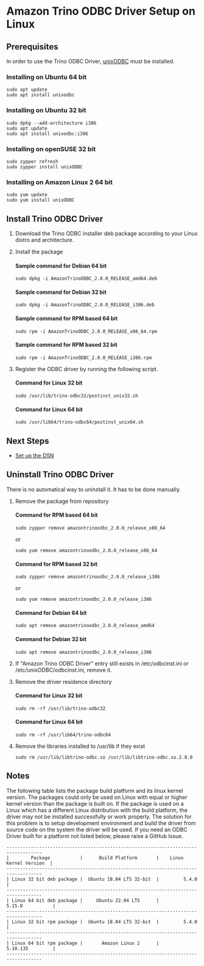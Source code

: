 # Amazon Trino ODBC Driver Setup on Linux 

## Prerequisites
In order to use the Trino ODBC Driver, [unixODBC](http://www.unixodbc.org/) must be installed.

### Installing on Ubuntu 64 bit

```
sudo apt update
sudo apt install unixodbc
```

### Installing on Ubuntu 32 bit

```
sudo dpkg --add-architecture i386
sudo apt update
sudo apt install unixodbc:i386
```

### Installing on openSUSE 32 bit
```
sudo zypper refresh
sudo zypper install unixODBC
```

### Installing on Amazon Linux 2 64 bit

```
sudo yum update
sudo yum install unixODBC
```

## Install Trino ODBC Driver
1. Download the Trino ODBC installer deb package according to your Linux distro and architecture.
2. Install the package

    #### Sample command for Debian 64 bit 
    ```
    sudo dpkg -i AmazonTrinoODBC_2.0.0_RELEASE_amd64.deb
    ```

    #### Sample command for Debian 32 bit 
    ```
    sudo dpkg -i AmazonTrinoODBC_2.0.0_RELEASE_i386.deb
    ```

    #### Sample command for RPM based 64 bit
    ```
    sudo rpm -i AmazonTrinoODBC_2.0.0_RELEASE_x86_64.rpm
    ```

    #### Sample command for RPM based 32 bit
    ```
    sudo rpm -i AmazonTrinoODBC_2.0.0_RELEASE_i386.rpm
    ```

3. Register the ODBC driver by running the following script.
    #### Command for Linux 32 bit
    ```
    sudo /usr/lib/trino-odbc32/postinst_unix32.sh
    ```

    #### Command for Linux 64 bit
    ```
    sudo /usr/lib64/trino-odbc64/postinst_unix64.sh
    ```

## Next Steps

- [Set up the DSN](linux-dsn-configuration.md)

## Uninstall Trino ODBC Driver
There is no automatical way to uninstall it. It has to be done manually.
1. Remove the package from repository

    #### Command for RPM based 64 bit
    ```
    sudo zypper remove amazontrinoodbc_2.0.0_release_x86_64
    ```
    or

    ```
    sudo yum remove amazontrinoodbc_2.0.0_release_x86_64
    ```

    #### Command for RPM based 32 bit
    ```
    sudo zypper remove amazontrinoodbc_2.0.0_release_i386
    ```
    or

    ```
    sudo yum remove amazontrinoodbc_2.0.0_release_i386
    ```

    #### Command for Debian 64 bit
    ```
    sudo apt remove amazontrinoodbc_2.0.0_release_amd64
    ```

    #### Command for Debian 32 bit
    ```
    sudo apt remove amazontrinoodbc_2.0.0_release_i386
    ```

2. If "Amazon Trino ODBC Driver" entry still exists in /etc/odbcinst.ini or /etc/unixODBC/odbcinst.ini, remove it.
3. Remove the driver residence directory
    #### Command for Linux 32 bit
    ```
    sudo rm -rf /usr/lib/trino-odbc32
    ```

    #### Command for Linux 64 bit
    ```
    sudo rm -rf /usr/lib64/trino-odbc64
    ```

4. Remove the libraries installed to /usr/lib if they exist
    ```
    sudo rm /usr/lib/libtrino-odbc.so /usr/lib/libtrino-odbc.so.2.0.0
    ```



## Notes
The following table lists the package build platform and its linux kernel version. The packages could only be used on Linux with equal or higher kernel version than the package is built on. If the package is used on a Linux which has a different Linux distribution with the build platform, the driver may not be installed successfully or work properly. The solution for this problem is to setup development environment and build the driver from source code on the system the driver will be used. If you need an ODBC Driver built for a platform not listed below, please raise a GitHub Issue.

```
-----------------------------------------------------------------------------------
|        Package           |      Build Platform       |    Linux Kernel Version  |
-----------------------------------------------------------------------------------
| Linux 32 bit deb package |  Ubuntu 18.04 LTS 32-bit  |         5.4.0            |        
-----------------------------------------------------------------------------------
| Linux 64 bit deb package |     Ubuntu 22.04 LTS      |         5.15.0           |
-----------------------------------------------------------------------------------
| Linux 32 bit rpm package |  Ubuntu 18.04 LTS 32-bit  |         5.4.0            |
-----------------------------------------------------------------------------------
| Linux 64 bit rpm package |       Amazon Linux 2      |         5.10.135         |
-----------------------------------------------------------------------------------
```
